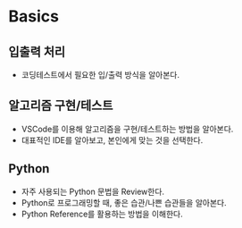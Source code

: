 # Basics

## 입출력 처리

- 코딩테스트에서 필요한 입/출력 방식을 알아본다.

## 알고리즘 구현/테스트

- VSCode를 이용해 알고리즘을 구현/테스트하는 방법을 알아본다.
- 대표적인 IDE를 알아보고, 본인에게 맞는 것을 선택한다.

## Python

- 자주 사용되는 Python 문법을 Review한다.
- Python로 프로그래밍할 때, 좋은 습관/나쁜 습관들을 알아본다.
- Python Reference를 활용하는 방법을 이해한다.
